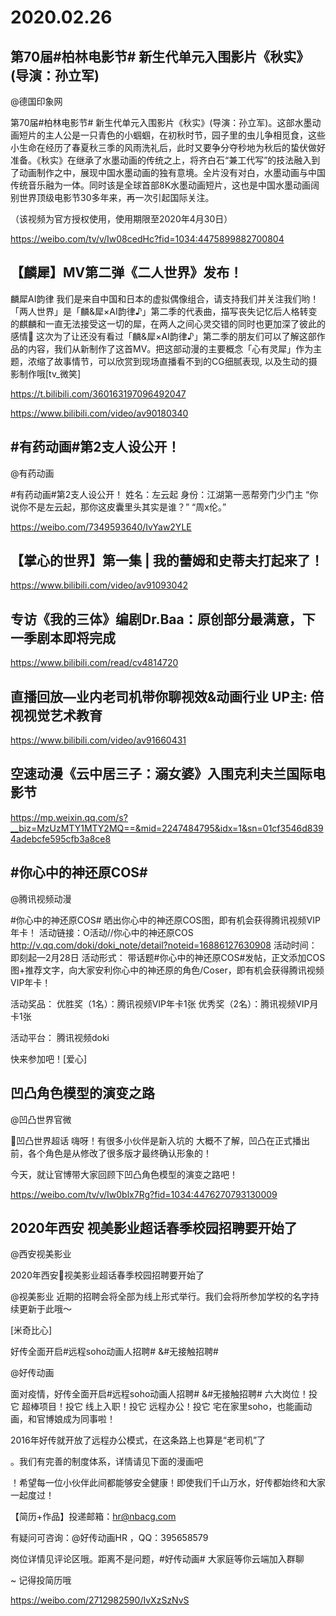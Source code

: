 # 2020.02.26
## 第70届#柏林电影节# 新生代单元入围影片《秋实》(导演：孙立军) 

@德国印象网  

第70届#柏林电影节# 新生代单元入围影片《秋实》(导演：孙立军)。这部水墨动画短片的主人公是一只青色的小蝈蝈，在初秋时节，园子里的虫儿争相觅食，这些小生命在经历了春夏秋三季的风雨洗礼后，此时又要争分夺秒地为秋后的蛰伏做好准备。《秋实》在继承了水墨动画的传统之上，将齐白石“兼工代写”的技法融入到了动画制作之中，展现中国水墨动画的独有意境。全片没有对白，水墨动画与中国传统音乐融为一体。同时该是全球首部8K水墨动画短片，这也是中国水墨动画阔别世界顶级电影节30多年来，再一次引起国际关注。

（该视频为官方授权使用，使用期限至2020年4月30日）

https://weibo.com/tv/v/Iw08cedHc?fid=1034:4475899882700804


## 【麟犀】MV第二弹《二人世界》发布！

麟犀AI韵律
我们是来自中国和日本的虚拟偶像组合，请支持我们并关注我们哟！
「两人世界」是「麟&犀×AI韵律♪」第二季的代表曲，描写丧失记忆后人格转变的麒麟和一直无法接受这一切的犀，在两人之间心灵交错的同时也更加深了彼此的感情🥰
这次为了让还没有看过「麟&犀×AI韵律♪」第二季的朋友们可以了解这部作品的内容，我们从新制作了这首MV。把这部动漫的主要概念「心有灵犀」作为主题，浓缩了故事情节，可以欣赏到现场直播看不到的CG细腻表现, 以及生动的摄影制作哦[tv_微笑]

https://t.bilibili.com/360163197096492047

https://www.bilibili.com/video/av90180340



## #有药动画#第2支人设公开！

@有药动画  

#有药动画#第2支人设公开！
姓名：左云起
身份：江湖第一恶帮旁门少门主
“你说你不是左云起，那你这皮囊里头其实是谁？”
“周x伦。”

https://weibo.com/7349593640/IvYaw2YLE


## 【掌心的世界】第一集 | 我的蕾姆和史蒂夫打起来了！

https://www.bilibili.com/video/av91093042


## 专访《我的三体》编剧Dr.Baa：原创部分最满意，下一季剧本即将完成

https://www.bilibili.com/read/cv4814720


## 直播回放—业内老司机带你聊视效&动画行业 UP主: 倍视视觉艺术教育

https://www.bilibili.com/video/av91660431


## 空速动漫《云中居三子：溺女婆》入围克利夫兰国际电影节

https://mp.weixin.qq.com/s?__biz=MzUzMTY1MTY2MQ==&mid=2247484795&idx=1&sn=01cf3546d8394adebcfe595cfb3a8ce8
## #你心中的神还原COS#

@腾讯视频动漫     

#你心中的神还原COS#
晒出你心中的神还原COS图，即有机会获得腾讯视频VIP年卡！
活动链接：O活动//你心中的神还原COS  http://v.qq.com/doki/doki_note/detail?noteid=16886127630908
活动时间：
即刻起—2月28日
活动形式：
带话题#你心中的神还原COS#发帖，正文添加COS图+推荐文字，向大家安利你心中的神还原的角色/Coser，即有机会获得腾讯视频VIP年卡！

活动奖品：
优胜奖（1名）：腾讯视频VIP年卡1张
优秀奖（2名）：腾讯视频VIP月卡1张

活动平台：
腾讯视频doki

快来参加吧！[爱心]

 
## 凹凸角色模型的演变之路

@凹凸世界官微                            

凹凸世界超话 嗨呀！有很多小伙伴是新入坑的
大概不了解，凹凸在正式播出前，各个角色是从修改了很多版才最终确认形象的！


今天，就让官博带大家回顾下凹凸角色模型的演变之路吧！

https://weibo.com/tv/v/Iw0blx7Rg?fid=1034:4476270793130009


## 2020年西安 视美影业超话春季校园招聘要开始了

@西安视美影业                            

2020年西安视美影业超话春季校园招聘要开始了

@视美影业
      近期的招聘会将全部为线上形式举行。我们会将所参加学校的名字持续更新于此哦～

[米奇比心]


好传全面开启#远程soho动画人招聘# &#无接触招聘#

@好传动画 

面对疫情，好传全面开启#远程soho动画人招聘# &#无接触招聘#
六大岗位！投它
超棒项目！投它
线上入职！投它
远程办公！投它
宅在家里soho，也能画动画，和官博娘成为同事啦！

2016年好传就开放了远程办公模式，在这条路上也算是“老司机”了

。我们有完善的制度体系，详情请见下面的漫画吧

！希望每一位小伙伴此间都能够安全健康！即使我们千山万水，好传都始终和大家一起度过！

【简历+作品】投递邮箱：hr@nbacg.com

有疑问可咨询：@好传动画HR ，QQ：395658579

岗位详情见评论区哦。距离不是问题，#好传动画# 大家庭等你云端加入群聊

~
记得投简历哦

https://weibo.com/2712982590/IvXzSzNvS


